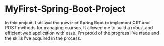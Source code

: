 # MyFirst-Spring-Boot-Project

In this project, I utilized the power of Spring Boot to 
implement GET and POST methods for managing courses. 
It allowed me to build a robust and efficient web application with ease.
I'm proud of the progress I've made and the skills I've acquired in the process.
